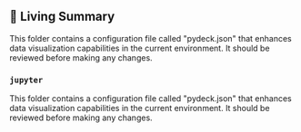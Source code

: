 

<!-- Living README Summary -->
## 🌳 Living Summary

This folder contains a configuration file called "pydeck.json" that enhances data visualization capabilities in the current environment. It should be reviewed before making any changes.


### `jupyter`

This folder contains a configuration file called "pydeck.json" that enhances data visualization capabilities in the current environment. It should be reviewed before making any changes.

<!-- Living README Summary -->